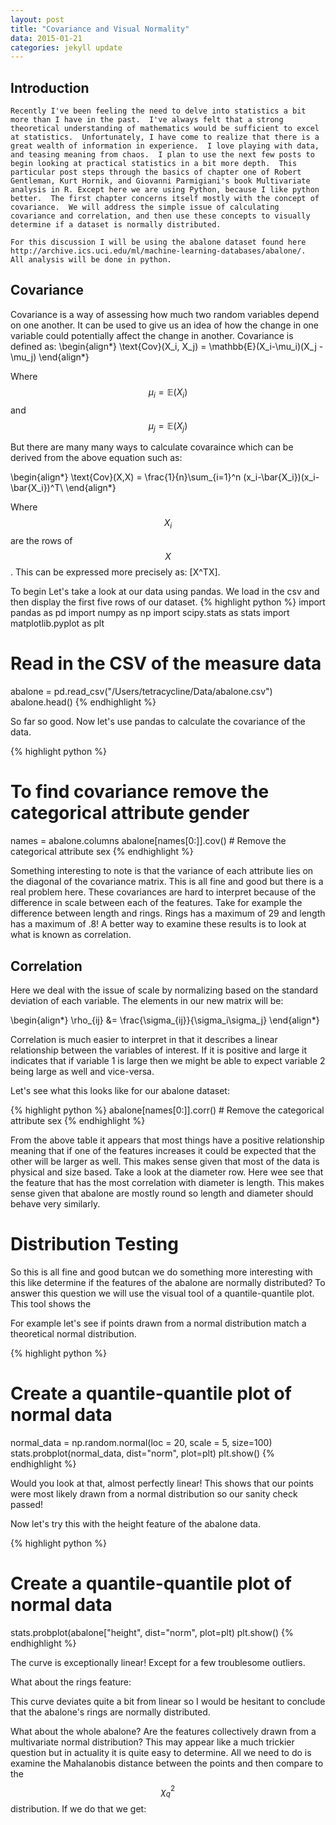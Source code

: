```yaml
---
layout: post
title: "Covariance and Visual Normality"
data: 2015-01-21
categories: jekyll update
---
```


<head>
  <script type="text/javascript"
          src="http://cdn.mathjax.org/mathjax/latest/MathJax.js?config=TeX-AMS-MML_HTMLorMML">
  </script>
</head>


## **Introduction**
    Recently I've been feeling the need to delve into statistics a bit more than I have in the past.  I've always felt that a strong theoretical understanding of mathematics would be sufficient to excel at statistics.  Unfortunately, I have come to realize that there is a great wealth of information in experience.  I love playing with data, and teasing meaning from chaos.  I plan to use the next few posts to begin looking at practical statistics in a bit more depth.  This particular post steps through the basics of chapter one of Robert Gentleman, Kurt Hornik, and Giovanni Parmigiani's book Multivariate analysis in R. Except here we are using Python, because I like python better.  The first chapter concerns itself mostly with the concept of covariance.  We will address the simple issue of calculating covariance and correlation, and then use these concepts to visually determine if a dataset is normally distributed.
    
    For this discussion I will be using the abalone dataset found here http://archive.ics.uci.edu/ml/machine-learning-databases/abalone/.  All analysis will be done in python.


## **Covariance**

Covariance is a way of assessing how much two random variables depend on one another.  It can be used to give us an idea of how the change in one variable could potentially affect the change in another.  Covariance is defined as:
\begin{align*}
  \text{Cov}(X_i, X_j) = \mathbb{E}(X_i-\mu_i)(X_j - \mu_j)
\end{align*}

Where $$\mu_i = \mathbb{E}(X_i)$$ and $$\mu_j = \mathbb{E}(X_j)$$

But there are many many ways to calculate covaraince which can be derived from the above equation such as:

\begin{align*}
\text{Cov}(X,X) = \frac{1}{n}\sum_{i=1}^n (x_i-\bar{X_i})(x_i-\bar{X_i})^T\\
\end{align*}

Where$$X_i$$ are the rows of $$X$$.  This can be expressed more precisely as: \[X^TX\].

To begin Let's take a look at our data using pandas.  We load in the csv and then display the first five rows of our dataset.
{% highlight python %}
import pandas as pd
import numpy as np
import scipy.stats as stats
import matplotlib.pyplot as plt

# Read in the CSV of the measure data
abalone = pd.read_csv("/Users/tetracycline/Data/abalone.csv")
abalone.head()
{% endhighlight %}

So far so good.  Now let's use pandas to calculate the covariance of the data.

{% highlight python %}
# To find covariance remove the categorical attribute gender
names = abalone.columns
abalone[names[0:]].cov()  # Remove the categorical attribute sex
{% endhighlight %}

Something interesting to note is that the variance of each attribute lies on the diagonal of the covariance matrix.  This is all fine and good but there is a real problem here.  These covariances are hard to interpret because of the difference in scale between each of the features.  Take for example the difference between length and rings.  Rings has a maximum of 29 and length has a maximum of .8!  A better way to examine these results is to look at what is known as correlation.

## **Correlation**
Here we deal with the issue of scale by normalizing based on the standard deviation of each variable.  The elements in our new matrix will be:

\begin{align*}
\rho_{ij} &= \frac{\sigma_{ij}}{\sigma_i\sigma_j}
\end{align*}

Correlation is much easier to interpret in that it describes a linear relationship between the variables of interest.  If it is positive and large it indicates that if variable 1 is large then we might be able to expect variable 2 being large as well and vice-versa.

Let's see what this looks like for our abalone dataset:

{% highlight python %}
abalone[names[0:]].corr()  # Remove the categorical attribute sex
{% endhighlight %}

From the above table it appears that most things have a positive relationship meaning that if one of the features increases it could be expected that the other will be larger as well.  This makes sense given that most of the data is physical and size based.  Take a look at the diameter row.  Here wee see that the feature that has the most correlation with diameter is length.  This makes sense given that abalone are mostly round so length and diameter should behave very similarly.

# **Distribution Testing**
So this is all fine and good butcan we do something more interesting with this like determine if the features of the abalone are normally distributed?  To answer this question we will use the visual tool of a quantile-quantile plot.  This tool shows the 

For example let's see if points drawn from a normal distribution match a theoretical normal distribution.

{% highlight python %}
# Create a quantile-quantile plot of normal data 
normal_data = np.random.normal(loc = 20, scale = 5, size=100)   
stats.probplot(normal_data, dist="norm", plot=plt)
plt.show()
{% endhighlight %}

Would you look at that, almost perfectly linear!  This shows that our points were most likely drawn from a normal distribution so our sanity check passed! 

Now let's try this with the height feature of the abalone data.  

{% highlight python %}
# Create a quantile-quantile plot of normal data  
stats.probplot(abalone["height", dist="norm", plot=plt)
plt.show()
{% endhighlight %}

The curve is exceptionally linear! Except for a few troublesome outliers.

What about the rings feature:

This curve deviates quite a bit from linear so I would be hesitant to conclude that the abalone's rings are normally distributed.

What about the whole abalone?  Are the features collectively drawn from a multivariate normal distribution?  This may appear like a much trickier question but in actuality it is quite easy to determine.  All we need to do is examine the Mahalanobis distance between the points and then compare to the  $$\chi^2_q$$ distribution.  If we do that we get:























